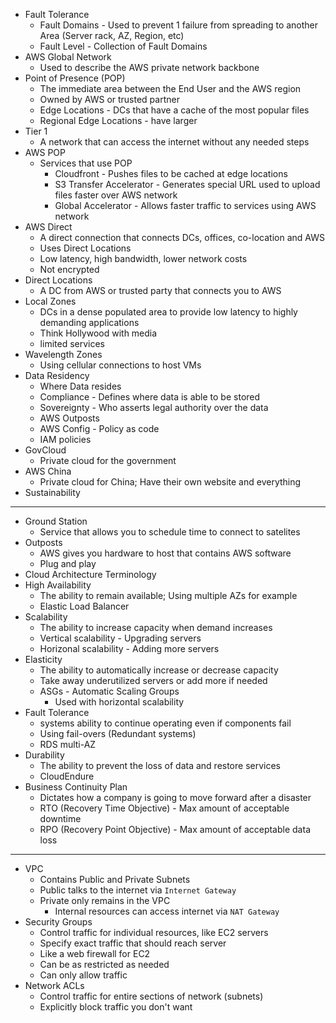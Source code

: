 - Fault Tolerance
	- Fault Domains - Used to prevent 1 failure from spreading to another Area (Server rack, AZ, Region, etc)
	- Fault Level - Collection of Fault Domains
- AWS Global Network
	- Used to describe the AWS private network backbone
- Point of Presence (POP)
	- The immediate area between the End User and the AWS region
	- Owned by AWS or trusted partner
	- Edge Locations - DCs that have a cache of the most popular files
	- Regional Edge Locations - have larger 
- Tier 1
	- A network that can access the internet without any needed steps
- AWS POP
	- Services that use POP
		- Cloudfront - Pushes files to be cached at edge locations
		- S3 Transfer Accelerator - Generates special URL used to upload files faster over AWS network
		- Global Accelerator - Allows faster traffic to services using AWS network
- AWS Direct
	- A direct connection that connects DCs, offices, co-location and AWS
	- Uses Direct Locations
	- Low latency, high bandwidth, lower network costs
	- Not encrypted
- Direct Locations
	- A DC from AWS or trusted party that connects you to AWS
- Local Zones
	- DCs in a dense populated area to provide low latency to highly demanding applications
	- Think Hollywood with media
	- limited services
- Wavelength Zones
	- Using cellular connections to host VMs
- Data Residency
	- Where Data resides
	- Compliance - Defines where data is able to be stored
	- Sovereignty - Who asserts legal authority over the data
	- AWS Outposts
	- AWS Config - Policy as code
	- IAM policies
- GovCloud
	- Private cloud for the government
- AWS China
	- Private cloud for China; Have their own website and everything
- Sustainability
- -----------------------
- Ground Station
	- Service that allows you to schedule time to connect to satelites
- Outposts
	- AWS gives you hardware to host that contains AWS software
	- Plug and play
- Cloud Architecture Terminology
- High Availability
	- The ability to remain available; Using multiple AZs for example 
	- Elastic Load Balancer
- Scalability
	- The ability to increase capacity when demand increases
	- Vertical scalability - Upgrading servers
	- Horizonal scalability - Adding more servers
- Elasticity
	- The ability to automatically increase or decrease capacity
	- Take away underutilized servers or add more if needed
	- ASGs - Automatic Scaling Groups
		- Used with horizontal scalability
- Fault Tolerance
	- systems ability to continue operating even if components fail
	- Using fail-overs (Redundant systems)
	- RDS multi-AZ
- Durability
	- The ability to prevent the loss of data and restore services
	- CloudEndure
- Business Continuity Plan
	- Dictates how a company is going to move forward after a disaster
	- RTO (Recovery Time Objective) - Max amount of acceptable downtime
	- RPO (Recovery Point Objective) - Max amount of acceptable data loss 

- -------------
- VPC
	- Contains Public and Private Subnets
	- Public talks to the internet via `Internet Gateway`
	- Private only remains in the VPC
		- Internal resources can access internet via `NAT Gateway`
- Security Groups
	- Control traffic for individual resources, like EC2 servers
	- Specify exact traffic that should reach server
	- Like a web firewall for EC2
	- Can be as restricted as needed
	- Can only allow traffic
- Network ACLs
	- Control traffic for entire sections of network (subnets)
	- Explicitly block traffic you don't want